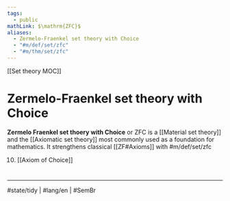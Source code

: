 ```yaml
---
tags:
  - public
mathLink: $\mathrm{ZFC}$
aliases:
  - Zermelo-Fraenkel set theory with Choice
  - "#m/def/set/zfc"
  - "#m/thm/set/zfc"
---
```

[[Set theory MOC]]
# Zermelo-Fraenkel set theory with Choice

**Zermelo Fraenkel set thoery with Choice** or $\mathrm{ZFC}$ is a [[Material set theory]] and the [[Axiomatic set theory]] most commonly used as a foundation for mathematics.
It strengthens classical [[ZF#Axioms]] with #m/def/set/zfc 

10. [[Axiom of Choice]]

#
---
#state/tidy | #lang/en | #SemBr 